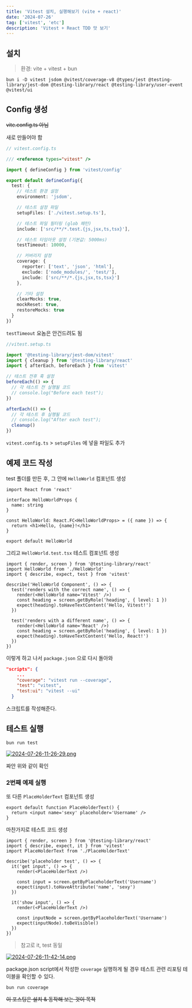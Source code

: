 ```yaml
---
title: 'Vitest 설치, 실행해보기 (vite + react)'
date: '2024-07-26'
tag: ['vitest', 'etc']
description: 'Vitest + React TDD 맛 보기'
---
```


## 설치

> 환경: vite + vitest + bun

```shell
bun i -D vitest jsdom @vitest/coverage-v8 @types/jest @testing-library/jest-dom @testing-library/react @testing-library/user-event @vitest/ui
```

## Config 생성

~~vite.config.ts 아님~~

새로 만들어야 함

```ts
// vitest.config.ts

/// <reference types="vitest" />

import { defineConfig } from 'vitest/config'

export default defineConfig({
  test: {
    // 테스트 환경 설정
    environment: 'jsdom',

    // 테스트 설정 파일
    setupFiles: ['./vitest.setup.ts'],

    // 테스트 파일 필터링 (glob 패턴)
    include: ['src/**/*.test.{js,jsx,ts,tsx}'],

    // 테스트 타임아웃 설정 (기본값: 5000ms)
    testTimeout: 10000,

    // 커버리지 설정
    coverage: {
      reporter: ['text', 'json', 'html'],
      exclude: ['node_modules/', 'test/'],
      include: ['src/**/*.{js,jsx,ts,tsx}']
    },

    // 기타 설정
    clearMocks: true,
    mockReset: true,
    restoreMocks: true
  }
})
```

`testTimeout` 요놈은 안건드려도 됨

```ts
//vitest.setup.ts

import '@testing-library/jest-dom/vitest'
import { cleanup } from '@testing-library/react'
import { afterEach, beforeEach } from 'vitest'

// 테스트 전후 훅 설정
beforeEach(() => {
  // 각 테스트 전 실행될 코드
  // console.log("Before each test");
})

afterEach(() => {
  // 각 테스트 후 실행될 코드
  // console.log("After each test");
  cleanup()
})
```

`vitest.config.ts` > `setupFiles` 에 넣을 파일도 추가

## 예제 코드 작성

test 폴더를 만든 후, 그 안에 `HelloWorld` 컴포넌트 생성

```tsx
import React from 'react'

interface HelloWorldProps {
  name: string
}

const HelloWorld: React.FC<HelloWorldProps> = ({ name }) => {
  return <h1>Hello, {name}!</h1>
}

export default HelloWorld
```

그리고 `HelloWorld.test.tsx` 테스트 컴포넌트 생성

```tsx
import { render, screen } from '@testing-library/react'
import HelloWorld from './HelloWorld'
import { describe, expect, test } from 'vitest'

describe('HelloWorld Component', () => {
  test('renders with the correct name', () => {
    render(<HelloWorld name='Vitest' />)
    const heading = screen.getByRole('heading', { level: 1 })
    expect(heading).toHaveTextContent('Hello, Vitest!')
  })

  test('renders with a different name', () => {
    render(<HelloWorld name='React' />)
    const heading = screen.getByRole('heading', { level: 1 })
    expect(heading).toHaveTextContent('Hello, React!')
  })
})
```

이렇게 하고 나서 `package.json` 으로 다시 돌아와

```json
"scripts": {
    ...
    "coverage": "vitest run --coverage",
    "test": "vitest",
    "test:ui": "vitest --ui"
  }
```

스크립트를 작성해준다.

## 테스트 실행

```
bun run test
```

[![2024-07-26-11-26-29.png](https://i.postimg.cc/pdYMfDRg/2024-07-26-11-26-29.png)](https://postimg.cc/rdmHcRdJ)

짜안 위와 같이 확인

### 2번째 예제 실행

또 다른 `PlaceHolderText` 컴포넌트 생성

```tsx
export default function PlaceHolderText() {
  return <input name='sexy' placeholder='Username' />
}
```

마찬가지로 테스트 코드 생성

```tsx
import { render, screen } from '@testing-library/react'
import { describe, expect, it } from 'vitest'
import PlaceHolderText from './PlaceHolderText'

describe('placeholder test', () => {
  it('get input', () => {
    render(<PlaceHolderText />)

    const input = screen.getByPlaceholderText('Username')
    expect(input).toHaveAttribute('name', 'sexy')
  })

  it('show input', () => {
    render(<PlaceHolderText />)

    const inputNode = screen.getByPlaceholderText('Username')
    expect(inputNode).toBeVisible()
  })
})
```

> 참고로 it, test 동일

[![2024-07-26-11-42-14.png](https://i.postimg.cc/YqK9zxHS/2024-07-26-11-42-14.png)](https://postimg.cc/pyCR2zyN)

package.json script에서 작성한 `coverage` 실행하게 될 경우 테스트 관련 리포팅 테이블을 확인할 수 있다.

```shell
bun run coverage
```

~~이 포스팅은 설치 & 동작해 보는 것이 목적~~
